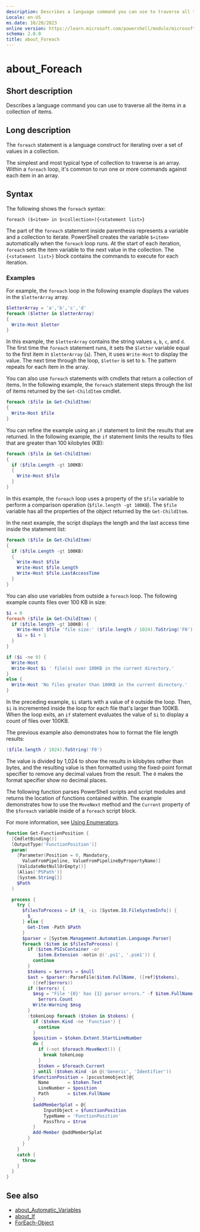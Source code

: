 ```yaml
---
description: Describes a language command you can use to traverse all the items in a collection of items.
Locale: en-US
ms.date: 10/20/2023
online version: https://learn.microsoft.com/powershell/module/microsoft.powershell.core/about/about_foreach?view=powershell-5.1&WT.mc_id=ps-gethelp
schema: 2.0.0
title: about_Foreach
---
```

# about_Foreach

## Short description
Describes a language command you can use to traverse all the items in a
collection of items.

## Long description

The `foreach` statement is a language construct for iterating over a set of
values in a collection.

The simplest and most typical type of collection to traverse is an array.
Within a `foreach` loop, it's common to run one or more commands against each
item in an array.

## Syntax

The following shows the `foreach` syntax:

```
foreach ($<item> in $<collection>){<statement list>}
```

The part of the `foreach` statement inside parenthesis represents a variable
and a collection to iterate. PowerShell creates the variable `$<item>`
automatically when the `foreach` loop runs. At the start of each iteration,
`foreach` sets the item variable to the next value in the collection. The
`{<statement list>}` block contains the commands to execute for each iteration.

### Examples

For example, the `foreach` loop in the following example displays the values in
the `$letterArray` array.

```powershell
$letterArray = 'a','b','c','d'
foreach ($letter in $letterArray)
{
  Write-Host $letter
}
```

In this example, the `$letterArray` contains the string values `a`, `b`,
`c`, and `d`. The first time the `foreach` statement runs, it sets the
`$letter` variable equal to the first item in `$letterArray` (`a`). Then, it
uses `Write-Host` to display the value. The next time through the loop,
`$letter` is set to `b`. The pattern repeats for each item in the array.

You can also use `foreach` statements with cmdlets that return a collection of
items. In the following example, the `foreach` statement steps through the list
of items returned by the `Get-ChildItem` cmdlet.

```powershell
foreach ($file in Get-ChildItem)
{
  Write-Host $file
}
```

You can refine the example using an `if` statement to limit the results that
are returned. In the following example, the `if` statement limits the results
to files that are greater than 100 kilobytes (KB):

```powershell
foreach ($file in Get-ChildItem)
{
  if ($file.Length -gt 100KB)
  {
    Write-Host $file
  }
}
```

In this example, the `foreach` loop uses a property of the `$file` variable to
perform a comparison operation (`$file.length -gt 100KB`). The `$file` variable
has all the properties of the object returned by the `Get-ChildItem`.

In the next example, the script displays the length and the last access time
inside the statement list:

```powershell
foreach ($file in Get-ChildItem)
{
  if ($file.Length -gt 100KB)
  {
    Write-Host $file
    Write-Host $file.Length
    Write-Host $file.LastAccessTime
  }
}
```

You can also use variables from outside a `foreach` loop. The following example
counts files over 100 KB in size:

```powershell
$i = 0
foreach ($file in Get-ChildItem) {
  if ($file.length -gt 100KB) {
    Write-Host $file 'file size:' ($file.length / 1024).ToString('F0') KB
    $i = $i + 1
  }
}

if ($i -ne 0) {
  Write-Host
  Write-Host $i ' file(s) over 100KB in the current directory.'
}
else {
  Write-Host 'No files greater than 100KB in the current directory.'
}
```

In the preceding example, `$i` starts with a value of `0` outside the loop.
Then, `$i` is incremented inside the loop for each file that's larger than
100KB. When the loop exits, an `if` statement evaluates the value of `$i` to
display a count of files over 100KB.

The previous example also demonstrates how to format the file length results:

```powershell
($file.length / 1024).ToString('F0')
```

The value is divided by 1,024 to show the results in kilobytes rather than
bytes, and the resulting value is then formatted using the fixed-point format
specifier to remove any decimal values from the result. The `0` makes the
format specifier show no decimal places.

The following function parses PowerShell scripts and script modules and returns
the location of functions contained within. The example demonstrates how to use
the `MoveNext` method and the `Current` property of the `$foreach` variable
inside of a `foreach` script block.

For more information, see [Using Enumerators][02].

```powershell
function Get-FunctionPosition {
  [CmdletBinding()]
  [OutputType('FunctionPosition')]
  param(
    [Parameter(Position = 0, Mandatory,
      ValueFromPipeline, ValueFromPipelineByPropertyName)]
    [ValidateNotNullOrEmpty()]
    [Alias('PSPath')]
    [System.String[]]
    $Path
  )

  process {
    try {
      $filesToProcess = if ($_ -is [System.IO.FileSystemInfo]) {
        $_
      } else {
        Get-Item -Path $Path
      }
      $parser = [System.Management.Automation.Language.Parser]
      foreach ($item in $filesToProcess) {
        if ($item.PSIsContainer -or
            $item.Extension -notin @('.ps1', '.psm1')) {
          continue
        }
        $tokens = $errors = $null
        $ast = $parser::ParseFile($item.FullName, ([ref]$tokens),
          ([ref]$errors))
        if ($errors) {
          $msg = "File '{0}' has {1} parser errors." -f $item.FullName,
            $errors.Count
          Write-Warning $msg
        }
        :tokenLoop foreach ($token in $tokens) {
          if ($token.Kind -ne 'Function') {
            continue
          }
          $position = $token.Extent.StartLineNumber
          do {
            if (-not $foreach.MoveNext()) {
              break tokenLoop
            }
            $token = $foreach.Current
          } until ($token.Kind -in @('Generic', 'Identifier'))
          $functionPosition = [pscustomobject]@{
            Name       = $token.Text
            LineNumber = $position
            Path       = $item.FullName
          }
          $addMemberSplat = @{
              InputObject = $functionPosition
              TypeName = 'FunctionPosition'
              PassThru = $true
          }
          Add-Member @addMemberSplat
        }
      }
    }
    catch {
      throw
    }
  }
}
```

## See also

- [about_Automatic_Variables][01]
- [about_If][03]
- [ForEach-Object][04]

<!-- link references -->
[01]: about_Automatic_Variables.md
[02]: about_Automatic_Variables.md#using-enumerators
[03]: about_If.md
[04]: xref:Microsoft.PowerShell.Core.ForEach-Object
